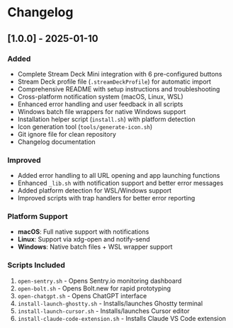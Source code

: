 # Changelog

## [1.0.0] - 2025-01-10

### Added
- Complete Stream Deck Mini integration with 6 pre-configured buttons
- Stream Deck profile file (`.streamDeckProfile`) for automatic import
- Comprehensive README with setup instructions and troubleshooting
- Cross-platform notification system (macOS, Linux, WSL)
- Enhanced error handling and user feedback in all scripts
- Windows batch file wrappers for native Windows support
- Installation helper script (`install.sh`) with platform detection
- Icon generation tool (`tools/generate-icon.sh`)
- Git ignore file for clean repository
- Changelog documentation

### Improved
- Added error handling to all URL opening and app launching functions
- Enhanced `_lib.sh` with notification support and better error messages
- Added platform detection for WSL/Windows support
- Improved scripts with trap handlers for better error reporting

### Platform Support
- **macOS**: Full native support with notifications
- **Linux**: Support via xdg-open and notify-send
- **Windows**: Native batch files + WSL wrapper support

### Scripts Included
1. `open-sentry.sh` - Opens Sentry.io monitoring dashboard
2. `open-bolt.sh` - Opens Bolt.new for rapid prototyping
3. `open-chatgpt.sh` - Opens ChatGPT interface
4. `install-launch-ghostty.sh` - Installs/launches Ghostty terminal
5. `install-launch-cursor.sh` - Installs/launches Cursor editor
6. `install-claude-code-extension.sh` - Installs Claude VS Code extension